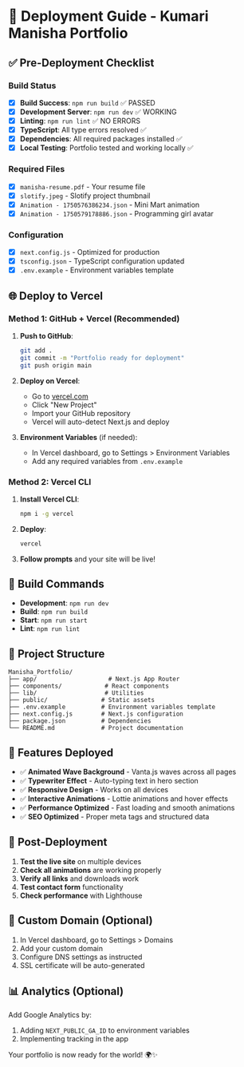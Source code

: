 # 🚀 Deployment Guide - Kumari Manisha Portfolio

## ✅ Pre-Deployment Checklist

### Build Status

- [x] **Build Success**: `npm run build` ✅ PASSED
- [x] **Development Server**: `npm run dev` ✅ WORKING
- [x] **Linting**: `npm run lint` ✅ NO ERRORS
- [x] **TypeScript**: All type errors resolved ✅
- [x] **Dependencies**: All required packages installed ✅
- [x] **Local Testing**: Portfolio tested and working locally ✅

### Required Files

- [x] `manisha-resume.pdf` - Your resume file
- [x] `slotify.jpeg` - Slotify project thumbnail
- [x] `Animation - 1750576386234.json` - Mini Mart animation
- [x] `Animation - 1750579178886.json` - Programming girl avatar

### Configuration

- [x] `next.config.js` - Optimized for production
- [x] `tsconfig.json` - TypeScript configuration updated
- [x] `.env.example` - Environment variables template

## 🌐 Deploy to Vercel

### Method 1: GitHub + Vercel (Recommended)

1. **Push to GitHub**:

   ```bash
   git add .
   git commit -m "Portfolio ready for deployment"
   git push origin main
   ```

2. **Deploy on Vercel**:

   - Go to [vercel.com](https://vercel.com)
   - Click "New Project"
   - Import your GitHub repository
   - Vercel will auto-detect Next.js and deploy

3. **Environment Variables** (if needed):
   - In Vercel dashboard, go to Settings > Environment Variables
   - Add any required variables from `.env.example`

### Method 2: Vercel CLI

1. **Install Vercel CLI**:

   ```bash
   npm i -g vercel
   ```

2. **Deploy**:

   ```bash
   vercel
   ```

3. **Follow prompts** and your site will be live!

## 🔧 Build Commands

- **Development**: `npm run dev`
- **Build**: `npm run build`
- **Start**: `npm run start`
- **Lint**: `npm run lint`

## 📁 Project Structure

```
Manisha_Portfolio/
├── app/                    # Next.js App Router
├── components/            # React components
├── lib/                   # Utilities
├── public/               # Static assets
├── .env.example          # Environment variables template
├── next.config.js        # Next.js configuration
├── package.json          # Dependencies
└── README.md             # Project documentation
```

## 🌟 Features Deployed

- ✅ **Animated Wave Background** - Vanta.js waves across all pages
- ✅ **Typewriter Effect** - Auto-typing text in hero section
- ✅ **Responsive Design** - Works on all devices
- ✅ **Interactive Animations** - Lottie animations and hover effects
- ✅ **Performance Optimized** - Fast loading and smooth animations
- ✅ **SEO Optimized** - Proper meta tags and structured data

## 🎯 Post-Deployment

1. **Test the live site** on multiple devices
2. **Check all animations** are working properly
3. **Verify all links** and downloads work
4. **Test contact form** functionality
5. **Check performance** with Lighthouse

## 🔗 Custom Domain (Optional)

1. In Vercel dashboard, go to Settings > Domains
2. Add your custom domain
3. Configure DNS settings as instructed
4. SSL certificate will be auto-generated

## 📊 Analytics (Optional)

Add Google Analytics by:

1. Adding `NEXT_PUBLIC_GA_ID` to environment variables
2. Implementing tracking in the app

Your portfolio is now ready for the world! 🌍✨

